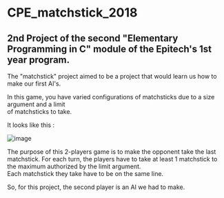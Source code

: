 # CPE_matchstick_2018

## 2nd Project of the second "Elementary Programming in C" module of the Epitech's 1st year program.

The "matchstick" project aimed to be a project that would learn us how to make our first AI's.

In this game, you have varied configurations of matchsticks due to a size argument and a limit </br>
of matchsticks to take.

It looks like this :
                    
![image](https://user-images.githubusercontent.com/48088392/53892527-c33ffc80-402c-11e9-99e4-008f24215720.png)
                    
The purpose of this 2-players game is to make the opponent take the last matchstick.
For each turn, the players have to take at least 1 matchstick to the maximum authorized by the limit argument. </br>
Each matchstick they take have to be on the same line.

So, for this project, the second player is an AI we had to make.
